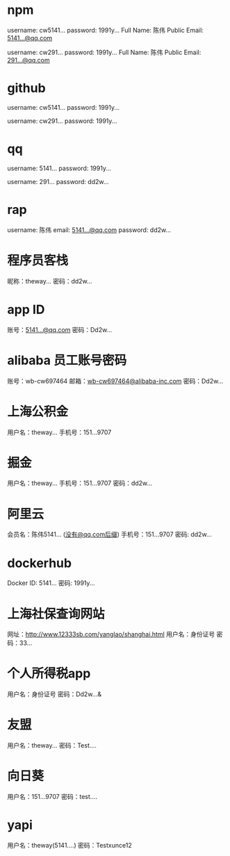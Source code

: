 # npm

username: cw5141...
password: 1991y...
Full Name: 陈伟
Public Email: 5141...@qq.com

username: cw291...
password: 1991y...
Full Name: 陈伟
Public Email: 291...@qq.com

# github

username: cw5141...
password: 1991y...

username: cw291...
password: 1991y...

# qq

username: 5141...
password: 1991y...

username: 291...
password: dd2w...

# rap

username: 陈伟
email: 5141...@qq.com
password: dd2w...

# 程序员客栈

昵称：theway...
密码：dd2w...

# app ID

账号：5141...@qq.com
密码：Dd2w...

# alibaba 员工账号密码

账号：wb-cw697464
邮箱：wb-cw697464@alibaba-inc.com
密码：Dd2w...

# 上海公积金

用户名：theway...
手机号：151...9707

# 掘金

用户名：theway...
手机号：151...9707
密码：dd2w...

# 阿里云
会员名：陈伟5141...  (没有@qq.com后缀)
手机号：151...9707
密码: dd2w...

# dockerhub
Docker ID: 5141...
密码: 1991y...

# 上海社保查询网站
网址：http://www.12333sb.com/yanglao/shanghai.html
用户名：身份证号
密码：33...

# 个人所得税app
用户名：身份证号
密码：Dd2w...&

# 友盟
用户名：theway...
密码：Test....

# 向日葵
用户名：151...9707
密码：test....

# yapi
用户名：theway(5141....)
密码：Testxunce12
